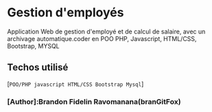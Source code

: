 # Gestion d'employés
Application Web de gestion d'employé et de calcul de salaire, avec un archivage automatique.coder en POO PHP, Javascript, HTML/CSS, Bootstrap, MYSQL

## Techos utilisé

[`POO/PHP javascript HTML/CSS Bootstrap Mysql`]


 ### [Author]:Brandon Fidelin Ravomanana(branGitFox)
